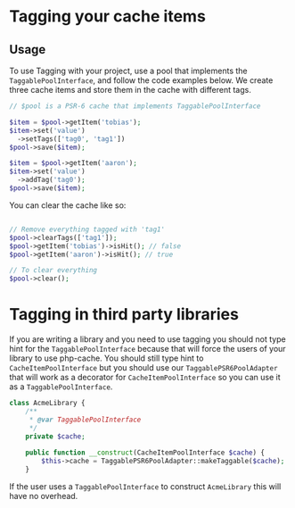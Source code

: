 # Tagging your cache items

## Usage

To use Tagging with your project, use a pool that implements the `TaggablePoolInterface`, and follow the code examples below.
We create three cache items and store them in the cache with different tags. 

```php
// $pool is a PSR-6 cache that implements TaggablePoolInterface

$item = $pool->getItem('tobias');
$item->set('value')
  ->setTags(['tag0', 'tag1'])
$pool->save($item);

$item = $pool->getItem('aaron');
$item->set('value')
  ->addTag('tag0');
$pool->save($item);
```

You can clear the cache like so:

```php

// Remove everything tagged with 'tag1'
$pool->clearTags(['tag1']);
$pool->getItem('tobias')->isHit(); // false
$pool->getItem('aaron')->isHit(); // true

// To clear everything
$pool->clear();
```


# Tagging in third party libraries

If you are writing a library and you need to use tagging you should not type hint for the `TaggablePoolInterface` because that will force the 
users of your library to use php-cache. You should still type hint to `CacheItemPoolInterface` but you should use our `TaggablePSR6PoolAdapter`
that will work as a decorator for `CacheItemPoolInterface` so you can use it as a `TaggablePoolInterface`. 


```php
class AcmeLibrary {
    /**
     * @var TaggablePoolInterface
     */
    private $cache;
    
    public function __construct(CacheItemPoolInterface $cache) {
        $this->cache = TaggablePSR6PoolAdapter::makeTaggable($cache);
    }

```
If the user uses a `TaggablePoolInterface` to construct `AcmeLibrary` this will have no overhead. 